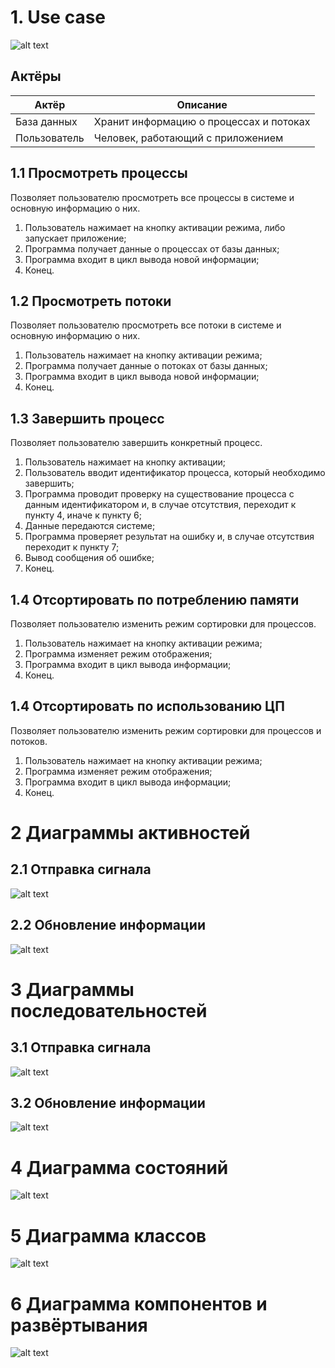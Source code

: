 # 1. Use case

![alt text](https://github.com/Podik-err/TRiTPO/blob/main/SDS/Use%20case%20diagram.png "Use case")

## Актёры
| Актёр | Описание |
| ----------- | ----------- |
| База данных | Хранит информацию о процессах и потоках |
| Пользователь | Человек, работающий с приложением |

## 1.1 Просмотреть процессы

Позволяет пользователю просмотреть все процессы в системе и основную информацию о них.

 1. Пользователь нажимает на кнопку активации режима, либо запускает приложение; 
 2. Программа получает данные о процессах от базы данных;
 3. Программа входит в цикл вывода новой информации;
 4. Конец.

## 1.2 Просмотреть потоки

Позволяет пользователю просмотреть все потоки в системе и основную информацию о них.

 1. Пользователь нажимает на кнопку активации режима; 
 2. Программа получает данные о потоках от базы данных;
 3. Программа входит в цикл вывода новой информации;
 4. Конец.

## 1.3 Завершить процесс

Позволяет пользователю завершить конкретный процесс.

 1. Пользователь нажимает на кнопку активации; 
 2. Пользователь вводит идентификатор процесса, который необходимо завершить;
 3. Программа проводит проверку на существование процесса с данным идентификатором и, в случае отсутствия, переходит к пункту 4, иначе к пункту 6;
 4. Данные передаются системе;
 5. Программа проверяет результат на ошибку и, в случае отсутствия переходит к пункту 7;
 6. Вывод сообщения об ошибке;
 7. Конец.

## 1.4 Отсортировать по потреблению памяти

Позволяет пользователю изменить режим сортировки для процессов.

 1. Пользователь нажимает на кнопку активации режима;
 2. Программа изменяет режим отображения;
 3. Программа входит в цикл вывода информации;
 4. Конец.

## 1.4 Отсортировать по использованию ЦП

Позволяет пользователю изменить режим сортировки для процессов и потоков.

 1. Пользователь нажимает на кнопку активации режима;
 2. Программа изменяет режим отображения;
 3. Программа входит в цикл вывода информации;
 4. Конец.

# 2 Диаграммы активностей

## 2.1 Отправка сигнала

![alt text](https://github.com/Podik-err/TRiTPO/blob/main/SDS/Activity%20diagram%201.png "Activity")

## 2.2 Обновление информации

![alt text](https://github.com/Podik-err/TRiTPO/blob/main/SDS/Activity%20diagram%202.png "Activity")

# 3 Диаграммы последовательностей

## 3.1 Отправка сигнала

![alt text](https://github.com/Podik-err/TRiTPO/blob/main/SDS/Sequence%20diagram%201.png "Sequence")

## 3.2 Обновление информации

![alt text](https://github.com/Podik-err/TRiTPO/blob/main/SDS/Sequence%20diagram%202.png "Sequence")

# 4 Диаграмма состояний

![alt text](https://github.com/Podik-err/TRiTPO/blob/main/SDS/State%20diagram.png "State")

# 5 Диаграмма классов

![alt text](https://github.com/Podik-err/TRiTPO/blob/main/SDS/Class%20Diagram.png "Class diagram")

# 6 Диаграмма компонентов и развёртывания

![alt text](https://github.com/Podik-err/TRiTPO/blob/main/SDS/Deployment%20diagram.png "Deployment diagram")
